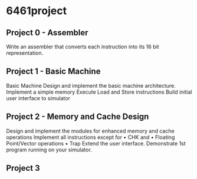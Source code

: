 # 6461project
## Project 0 - Assembler
Write an assembler that converts each instruction into its 16 bit representation.  

## Project 1 - Basic Machine
Basic Machine	Design and implement the basic machine architecture.
Implement a simple memory
Execute Load and Store instructions
Build initial user interface to simulator

## Project 2 - Memory and Cache Design
Design and implement the modules for enhanced memory and cache operations
Implement all instructions except for 
•	CHK and 
•	Floating Point/Vector operations
•	Trap
Extend the user interface.
Demonstrate 1st program running on your simulator.

## Project 3
